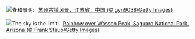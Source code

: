 ![](https://www.bing.com/th?id=OHR.QingMingY25_ZH-CN9818431198_UHD.jpg&w=1000)春和景明:&nbsp;&ensp;[苏州古镇风景，江苏省，中国 (© gyn9038/Getty Images)](https://www.bing.com/th?id=OHR.QingMingY25_ZH-CN9818431198_UHD.jpg)
<br><br/>
![](https://www.bing.com/th?id=OHR.SaguaroRainbow_EN-US3149462337_UHD.jpg&w=1000)The sky is the limit:&nbsp;&ensp;[Rainbow over Wasson Peak, Saguaro National Park, Arizona (© Frank Staub/Getty Images)](https://www.bing.com/th?id=OHR.SaguaroRainbow_EN-US3149462337_UHD.jpg)
<br><br/>
